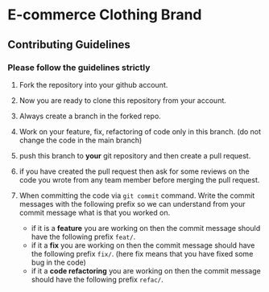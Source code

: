# E-commerce Clothing Brand

## Contributing Guidelines

### Please follow the guidelines strictly

1. Fork the repository into your github account.
2. Now you are ready to clone this repository from your account.
3. Always create a branch in the forked repo.
4. Work on your feature, fix, refactoring of code only in this branch. (do not change the code in the main branch)
5. push this branch to **your** git repository and then create a pull request.
6. if you have created the pull request then ask for some reviews on the code you wrote from any team member before merging the pull request.
7. When committing the code via `git commit` command. Write the commit messages with the following prefix so we can understand from your commit message what is that you worked on.

   * if it is a **feature** you are working on then the commit message should have the following prefix `feat/`.
   * if it a **fix** you are working on then the commit message should have the following prefix `fix/`. (here fix means that you have fixed some bug in the code)
   * if it a **code refactoring** you are working on then the commit message should have the following prefix `refac/`.

